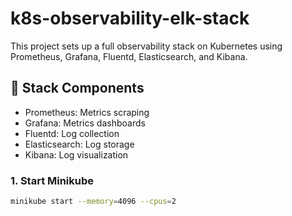 # k8s-observability-elk-stack

This project sets up a full observability stack on Kubernetes using Prometheus, Grafana, Fluentd, Elasticsearch, and Kibana.

## 🔧 Stack Components
- Prometheus: Metrics scraping
- Grafana: Metrics dashboards
- Fluentd: Log collection
- Elasticsearch: Log storage
- Kibana: Log visualization

### 1. Start Minikube
```bash
minikube start --memory=4096 --cpus=2
